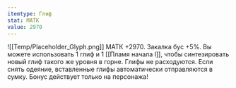 ```yaml
---
itemtype: Глиф
stat: МАТК 
value: 2970
---
```

![[Temp/Placeholder_Glyph.png]]
МАТК +2970. Закалка бус +5%. Вы можете использовать 1 глиф и 1 [[Пламя начала I]], чтобы синтезировать новый глиф такого же уровня в горне. Глифы не расходуются. Если снять одеяние, вставленные глифы автоматически отправляются в сумку. Бонус действует только на персонажа!
